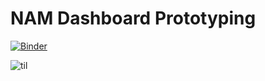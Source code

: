 # NAM Dashboard Prototyping

[![Binder](https://mybinder.org/badge_logo.svg)](https://mybinder.org/v2/gh/Future-Energy-Associates/NAM-Dash/master?urlpath=voila%2Frender%2FGUI%2FNew%20AutoMotive.ipynb)

![til](img/example_usage.gif)
